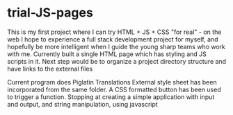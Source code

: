 # trial-JS-pages
This is my first project where I can try HTML + JS + CSS "for real" - on the web
I hope to experience a full stack development project for myself, and hopefully be more intelligent when I guide the young sharp teams who work with me. Currently built a single HTML page which has styling and JS scripts in it. Next step would be to organize a project directory structure and have links to the external files 

Current program does Piglatin Translations
External style sheet has been incorporated from the same folder. A CSS formatted button has been used to trigger a function.
Stopping at creating a simple application with input and output, and string manipulation, using javascript
